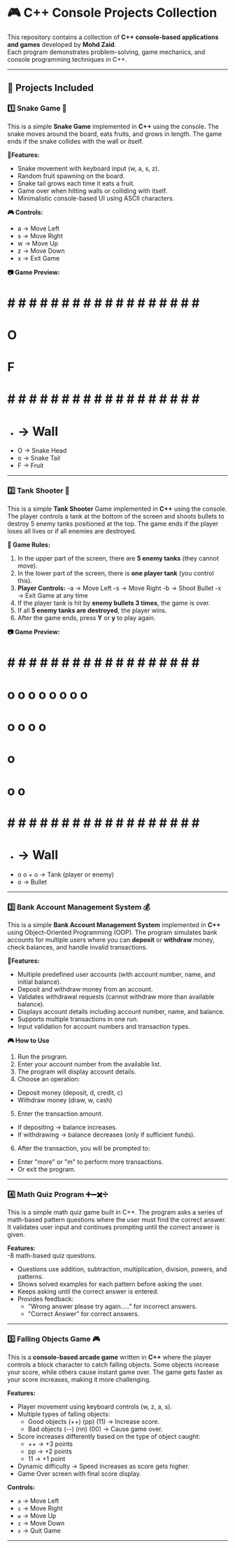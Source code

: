 # 🎮 C++ Console Projects Collection  

This repository contains a collection of **C++ console-based applications and games** developed by **Mohd Zaid**.  
Each program demonstrates problem-solving, game mechanics, and console programming techniques in C++.  

---

## 📌 Projects Included

### 1️⃣ Snake Game 🐍  
This is a simple **Snake Game** implemented in **C++** using the console. The snake moves around the board, eats fruits, and grows in length. The game ends if the snake collides with the wall or itself.

**📌Features:**  
- Snake movement with keyboard input (w, a, s, z).
- Random fruit spawning on the board.
- Snake tail grows each time it eats a fruit.
- Game over when hitting walls or colliding with itself.
- Minimalistic console-based UI using ASCII characters.

**🎮 Controls:**
- a → Move Left
- s → Move Right
- w → Move Up
- z → Move Down
- x → Exit Game

**📷 Game Preview:**
# # # # # # # # # # # # # # # # # # # #
#                                     #
#                                     #
#              O                      #
#                                     #
#                    F                #
#                                     #
# # # # # # # # # # # # # # # # # # # #

- # → Wall
- O → Snake Head
- o → Snake Tail
- F → Fruit

---

### 2️⃣ Tank Shooter 🔫  
This is a simple **Tank Shooter** Game implemented in **C++** using the console. The player controls a tank at the bottom of the screen and shoots bullets to destroy 5 enemy tanks positioned at the top. The game ends if the player loses all lives or if all enemies are destroyed.

**📌 Game Rules:**
1. In the upper part of the screen, there are **5 enemy tanks** (they cannot move).
2. In the lower part of the screen, there is **one player tank** (you control this).
3. **Player Controls:**
  -a → Move Left
  -s → Move Right
  -b → Shoot Bullet
  -x → Exit Game at any time
4. If the player tank is hit by **enemy bullets 3 times**, the game is over.
5. If all **5 enemy tanks are destroyed**, the player wins.
6. After the game ends, press **Y** or **y** to play again.

**📷 Game Preview:**
# # # # # # # # # # # # # # # # # # # #
#   o o       o o       o o       o o #
#    o         o         o         o  #
#                                     #
#                                     #
#                                     #
#                 o                   #
#               o   o                 #
#                                     #
# # # # # # # # # # # # # # # # # # # #

- # → Wall
- o o + o → Tank (player or enemy)
- o → Bullet  

---

### 3️⃣ Bank Account Management System 💰  
This is a simple **Bank Account Management System** implemented in **C++** using Object-Oriented Programming (OOP).
The program simulates bank accounts for multiple users where you can **deposit** or **withdraw** money, check balances, and handle invalid transactions.

**📌Features:**  
- Multiple predefined user accounts (with account number, name, and initial balance).
- Deposit and withdraw money from an account.
- Validates withdrawal requests (cannot withdraw more than available balance).
- Displays account details including account number, name, and balance.
- Supports multiple transactions in one run.
- Input validation for account numbers and transaction types.

**🎮 How to Use**
1. Run the program.
2. Enter your account number from the available list.
3. The program will display account details.
4. Choose an operation:
  - Deposit money (deposit, d, credit, c)
  - Withdraw money (draw, w, cash)
5. Enter the transaction amount.
  - If depositing → balance increases.
  - If withdrawing → balance decreases (only if sufficient funds).
6. After the transaction, you will be prompted to:
  - Enter "more" or "m" to perform more transactions.
  - Or exit the program.

---

### 4️⃣ Math Quiz Program ➕➖✖️➗  
This is a simple math quiz game built in C++.
The program asks a series of math-based pattern questions where the user must find the correct answer.
It validates user input and continues prompting until the correct answer is given.

**Features:**  
-8 math-based quiz questions.
- Questions use addition, subtraction, multiplication, division, powers, and patterns.
- Shows solved examples for each pattern before asking the user.
- Keeps asking until the correct answer is entered.
- Provides feedback:
  - "Wrong answer please try again....." for incorrect answers.
  -  "Correct Answer" for correct answers.

---

### 5️⃣ Falling Objects Game 🎮
This is a **console-based arcade game** written in **C++** where the player controls a block character to catch falling objects. Some objects increase your score, while others cause instant game over. The game gets faster as your score increases, making it more challenging.

**Features:**  
- Player movement using keyboard controls (w, z, a, s).
- Multiple types of falling objects:
  - Good objects (++) (pp) (11) → Increase score.
  - Bad objects (--) (nn) (00) → Cause game over.
- Score increases differently based on the type of object caught:
  - ++ → +3 points
  - pp → +2 points
  - 11 → +1 point
- Dynamic difficulty → Speed increases as score gets higher.
- Game Over screen with final score display.

**Controls:**  
- `a` → Move Left  
- `s` → Move Right  
- `w` → Move Up  
- `z` → Move Down  
- `x` → Quit Game  

---
